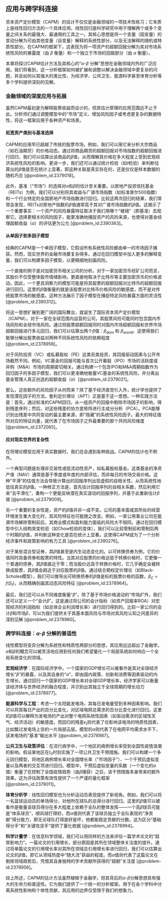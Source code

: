 ## 应用与跨学科连接

资本资产定价模型（CAPM）的估计不仅仅是金融领域的一项技术性练习；它本质上是线性回归方法的一个具体应用。线性回归是科学研究中用于理解两个或多个变量之间关系的最强大、最通用的工具之一。其核心思想是将一个变量（因变量）的变动分解为可由其他变量（自变量）解释的系统性部分，以及无法解释的随机或特质性部分。在CAPM的框架下，这表现为将一项资产的超额回报分解为其对市场系统性风险的暴露度（由 $\beta$ 衡量）和一个独立于市场的回报部分（由 $\alpha$ 衡量）。

本章将探讨CAPM估计方法及其核心的“$\alpha$-$\beta$ 分解”思想在金融领域内外的广泛应用。我们将看到，这一分析框架如何被扩展和调整以解决金融领域中更复杂的问题，并且如何以其强大的类比性，为经济学、公共卫生、能源科学甚至体育分析等多个学科提供深刻的见解。

### 金融领域的深度应用与拓展

虽然CAPM最初是为解释股票收益而设计的，但其估计原理的应用范围远不止于此。分析师们通过调整模型中的“市场”定义、增加风险因子或考虑更复杂的数据特性，将这一框架应用于各种资产和场景。

#### 拓宽资产类别与基准选择

CAPM的应用早已超越了传统的股票市场。例如，我们可以用它来分析大宗商品（如石油期货）的价格动态。通过将商品期货的超额回报对市场指数的超额回报进行回归，我们可以估算出该商品的$\beta$值，从而理解其价格在多大程度上受到宏观经济系统性风险的影响。更进一步，我们还可以通过统计检验（如$t$检验）来判断估算出的$\beta$值是否在统计上显著，即这种关联是真实存在的，还是仅仅是样本数据的随机巧合 [@problem_id:2379018]。

此外，基准（“市场”）的选择对$\alpha$和$\beta$的估计至关重要。以房地产投资信托基金（REITs）为例，我们可以分别将其收益与广谱市场指数（如标准普尔500指数）和一个行业特定的全国房地产市场指数进行回归。比较这两次回归的结果，我们常常会发现，REITs对房地产指数的$\beta$值通常高于其对广谱市场指数的$\beta$值。这揭示了一个重要事实：一个资产的风险暴露特征取决于我们用哪个“棱镜”（即基准）去观察它。选择更相关的风险因子，能更准确地捕捉资产的风险来源，也使得对基金经理超额收益（$\alpha$）的评估更为公允 [@problem_id:2390363]。

#### 从单因子到多因子模型

经典的CAPM是一个单因子模型，它假设所有系统性风险都由单一的市场因子捕获。然而，现实世界的金融市场要复杂得多。通过在回归模型中加入更多的解释变量，我们可以构建多因子模型，以更精细地刻画风险。

一个直接的例子是对加密货币相关公司的分析。对于一家加密货币挖矿公司而言，其股价不仅受整体股市情绪影响，更直接地取决于比特币等主要加密货币的价格波动。因此，一个更具洞察力的模型可能是将其股票的超额回报对比特币的超额回报进行回归。这里的$\beta$值衡量的就是该股票对比特币价格风险的敏感度，而不是对传统股票市场的敏感度。这种方法展示了因子模型在捕捉特定风险暴露方面的灵活性 [@problem_id:2390312]。

将这一思想扩展到更广阔的国际舞台，就诞生了国际资本资产定价模型（ICAPM）。对于一家在全球范围内运营的公司，其股票风险可能同时包含国内市场风险和全球市场风险。通过将股票超额回报同时对国内市场超额回报和世界市场超额回报进行多元回归，我们可以估算出两个$\beta$值：$\beta_{\text{dom}}$ 和 $\beta_{\text{world}}$。这使得我们能够分解出股票收益对两种不同系统性风险的依赖程度 [@problem_id:2378958]。

对于风险投资（VC）或私募股权（PE）这类另类投资，其回报驱动因素与公开市场截然不同。例如，VC基金的回报可能与首次公开募股（IPO）市场的活跃度或并购（M&A）市场的周期密切相关。通过构建一个包含IPO和M&A周期指数作为回归因子的多因子模型，我们可以更准确地衡量VC基金的系统性风险，并分离出基金管理人真正创造的超额收益（$\alpha$）[@problem_id:2379021]。

那么，这些额外的风险因子从何而来？除了基于经济直觉引入外，统计学也提供了发现潜在因子的方法。套利定价理论（APT）正是基于这一思想。一种实践方法是：首先，通过标准的CAPM回归，从一组资产的回报中剔除市场因子的影响，得到残差序列；然后，对这些残差的协方差矩阵进行主成分分析（PCA）。PCA能够识别出残差中共同变动的最主要来源，即“隐藏”的系统性风险因子。最大的特征值所对应的特征向量，就代表了在市场因子之外最重要的那个共同风险维度 [@problem_id:2372065]。

#### 应对现实世界的复杂性

在将理论模型应用于真实数据时，我们总会遇到各种挑战。CAPM的估计也不例外。

一个典型问题是处理非交易性或低流动性资产，如私募股权基金。这类基金的净资产值（NAV）通常是基于季度或年度的内部评估，而非每日的市场交易价格。这种“平滑”的估值方法会导致计算出的回报序列出现虚假的自相关性，从而系统性地低估真实的$\beta$值。一种修正方法是，首先估计回报序列的自相关系数，然后利用它来“去平滑化”，重构一个更能反映潜在真实波动的回报序列，并基于此重新估计$\beta$值 [@problem_id:2379009]。

另一个重要的复杂性是，资产的$\beta$值并非一成不变。公司的基本面或其所处的经营环境发生重大变化时，其风险特征也可能随之改变。例如，一家公用事业公司在能源市场解除管制前后，其商业模式和盈利能力面临的风险大不相同。通过在回归模型中引入结构突变检验（如Chow检验的变体），我们可以比较管制前和管制后两个时期的$\beta$值，并判断这种变化是否在统计上显著。这使得CAPM成为了一个分析经济事件和政策影响的有力工具 [@problem_id:2390276]。

对于某些混合型证券，其$\beta$值甚至是内生动态变化的。以可转换债券为例，它的价值同时具备债券和股票的特性。当其对应股票的价格远低于转换价格时，它更像一个普通的债券，其$\beta$值接近于零；而当股价远高于转换价格时，它几乎确定会被转换成股票，其$\beta$值会趋近于对应股票的$\beta$值。通过结合期权定价理论（如Black-Scholes模型），我们可以推导出可转换债券的$\beta$值是标的股票价格的函数，$\beta_C = f(S_t)$，从而精确刻画其动态风险特征 [@problem_id:2378964]。

最后，我们还可以从不同维度衡量“$\beta$”。除了基于市场价格波动的“市场$\beta$”外，我们还可以定义一个“会计$\beta$”。这是通过将公司的会计指标（如资产回报率ROA）对宏观经济的利润指标（如总体企业利润增长率）进行回归得到的。比较一家公司的会计$\beta$和市场$\beta$，可以为我们提供关于其基本面风险与市场对其风险认知之间差异的深刻见解 [@problem_id:2378980]。

### 跨学科连接：$\alpha$-$\beta$ 分解的普适性

线性模型将变异分解为系统性和特质性两部分的思想，其应用远远超出了金融学。$\alpha$和$\beta$的概念可以被灵活地应用到任何我们希望量化一个局部系统如何响应一个全局系统变化的领域。

**宏观经济学**：在国际经济学中，一个国家的GDP增长可以被看作是其对全球经济增长“$\beta$”的暴露，以及其自身的“$\alpha$”，即由国内政策、创新和消费等因素驱动的内生增长。通过回归一个国家的GDP增长率对全球GDP增长率，经济学家可以衡量该经济体与世界经济的融合程度，并识别出其独立于全球周期的增长动力 [@problem_id:2378977]。

**能源科学与工程**：考虑一个太阳能发电场，其每日发电量受到多种因素影响。我们可以将其每日产出的百分比变化，对区域电网总需求的百分比变化进行回归。这里的$\beta$值可以解释为发电场的产出对整个电网系统性因素（如驱动需求的区域性天气、经济活动）的敏感度。而回归的残差$\varepsilon_t$则代表了仅影响该电场的特质性因素，比如飘过发电场上空的一片局部云层。模型的$\alpha$则代表了在电网平均需求水平下，该发电场的“基准”输出水平 [@problem_id:2378987]。

**公共卫生与政策评估**：在流行病学中，一个地区的病例增长率受到全国性疫情浪潮的影响。假设某地区在$t_0$时刻实施了一项公共卫生干预措施。我们可以构建一个多元回归模型，将地区病例增长率对全国增长率（“市场因子”）、一个干预后虚拟变量以及两者的交互项进行回归。模型中，干预后虚拟变量的系数（一个变化的$\alpha$值）衡量了在控制了全国疫情趋势（由$\beta$捕获）之后，该干预措施本身带来的额外效果。这为评估政策有效性提供了一个严谨的量化框架 [@problem_id:2379011]。

**体育分析学**：线性回归模型也为分析运动员表现提供了新视角。例如，我们可以将一名篮球运动员的单场得分，对他所在球队的总得分进行回归。这里的$\beta$值可以被看作是衡量该球员得分在多大程度上依赖于全队的整体发挥——一个高$\beta$球员可能是“体系球员”，顺风球打得好。而$\alpha$值则代表了该球员独立于全队表现的“净贡献”得分能力，即无论球队打得是好是坏，他都能稳定贡献的分数。这为区分“基础得分手”和“关键攻坚手”提供了量化依据 [@problem_id:2378994]。

**科学计量学**：在信息科学领域，我们可以用同样的方法来评估一篇学术论文的“超常影响力”。一篇论文的引用增长，部分原因是其所在领域整体关注度的提升。通过将单篇论文的引用增长率对其所在领域总引用增长率进行回归，我们可以估算出论文的$\beta$值，即它从领域热度中“随大流”获益的程度。而$\alpha$值则代表了这篇论文在剔除领域趋势后，凭借其自身独特的学术贡献所获得的“超额”关注度 [@problem-id:2378956]。

综上所述，CAPM的估计方法虽然植根于金融学，但其背后的$\alpha$-$\beta$分解思想具有强大的生命力和普适性。它为我们提供了一个统一的分析框架，用于在各个学科中分离系统性影响和个体性贡献，其应用的边界仅受限于我们的想象力。